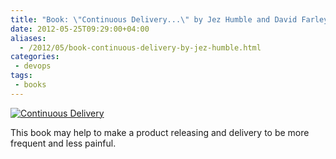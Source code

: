```yaml
---
title: "Book: \"Continuous Delivery...\" by Jez Humble and David Farley"
date: 2012-05-25T09:29:00+04:00
aliases:
  - /2012/05/book-continuous-delivery-by-jez-humble.html
categories:
 - devops
tags:
 - books
---
```


[![Continuous Delivery](http://ecx.images-amazon.com/images/I/51UYBHnvjFL._SL500_SS225_.jpg)](http://amzn.com/0321601912)

This book may help to make a product releasing and delivery to be more frequent and less painful.
